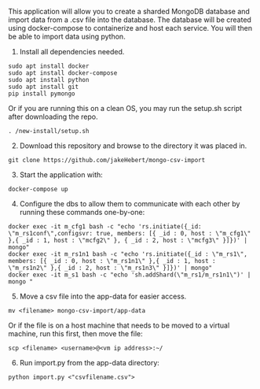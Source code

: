This application will allow you to create a sharded MongoDB database and import data from a .csv file into the database. 
The database will be created using docker-compose to containerize and host each service. You will then be able to import data using python.

1) Install all dependencies needed.
```
sudo apt install docker
sudo apt install docker-compose
sudo apt install python
sudo apt install git
pip install pymongo
```

Or if you are running this on a clean OS, you may run the setup.sh script after downloading the repo.
```
. /new-install/setup.sh
```

2) Download this repository and browse to the directory it was placed in.
```
git clone https://github.com/jakeHebert/mongo-csv-import
```

3) Start the application with:
```
docker-compose up
```

4) Configure the dbs to allow them to communicate with each other by running these commands one-by-one:
```
docker exec -it m_cfg1 bash -c "echo 'rs.initiate({_id: \"m_rs1conf\",configsvr: true, members: [{ _id : 0, host : \"m_cfg1\" },{ _id : 1, host : \"mcfg2\" }, { _id : 2, host : \"mcfg3\" }]})' | mongo"
docker exec -it m_rs1n1 bash -c "echo 'rs.initiate({_id : \"m_rs1\", members: [{ _id : 0, host : \"m_rs1n1\" },{ _id : 1, host : \"m_rs1n2\" },{ _id : 2, host : \"m_rs1n3\" }]})' | mongo"
docker exec -it m_s1 bash -c "echo 'sh.addShard(\"m_rs1/m_rs1n1\")' | mongo "
```

5) Move a csv file into the app-data for easier access.
```
mv <filename> mongo-csv-import/app-data
```
  Or if the file is on a host machine that needs to be moved to a virtual machine, run this first, then move the file:
```
scp <filename> <username>@<vm ip address>:~/
```

6) Run import.py from the app-data directory:
```
python import.py <"csvfilename.csv">
```
